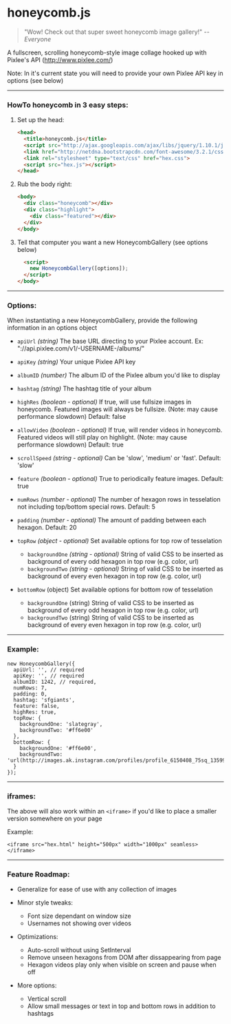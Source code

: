 honeycomb.js
============

>"Wow! Check out that super sweet honeycomb image gallery!" <cite>--Everyone</cite>

A fullscreen, scrolling honeycomb-style image collage hooked up with Pixlee's API (http://www.pixlee.com/)

Note: In it's current state you will need to provide your own Pixlee API key in options (see below)

---
### HowTo honeycomb in 3 easy steps:

1. Set up the head:

    ```html
    <head>
      <title>honeycomb.js</title>
      <script src="http://ajax.googleapis.com/ajax/libs/jquery/1.10.1/jquery.min.js"></script>
      <link href="http://netdna.bootstrapcdn.com/font-awesome/3.2.1/css/font-awesome.css" rel="stylesheet">
      <link rel="stylesheet" type="text/css" href="hex.css">
      <script src="hex.js"></script>
    </head>
    ```

2. Rub the body right:

    ```html
    <body>
      <div class="honeycomb"></div>
      <div class="highlight">
        <div class="featured"></div>
      </div>
    </body>
    ```

3. Tell that computer you want a new HoneycombGallery (see options below)

    ```html
      <script>
        new HoneycombGallery([options]);
      </script>
    </body>
    ```

---
### Options:

When instantiating a new HoneycombGallery, provide the following information in an options object

- `apiUrl` *(string)* The base URL directing to your Pixlee account. Ex: "://api.pixlee.com/v1/-USERNAME-/albums/"

- `apiKey` *(string)* Your unique Pixlee API key

- `albumID` *(number)* The album ID of the Pixlee album you'd like to display

- `hashtag` *(string)* The hashtag title of your album

- `highRes` *(boolean - optional)* If true, will use fullsize images in honeycomb. Featured images will always be fullsize. (Note: may cause performance slowdown) Default: false

- `allowVideo` *(boolean - optional)* If true, will render videos in honeycomb. Featured videos will still play on highlight. (Note: may cause performance slowdown) Default: true

- `scrollSpeed` *(string - optional)* Can be 'slow', 'medium' or 'fast'. Default: 'slow'

- `feature` *(boolean - optional)* True to periodically feature images. Default: true

- `numRows` *(number - optional)* The number of hexagon rows in tesselation not including top/bottom special rows. Default: 5

- `padding` *(number - optional)* The amount of padding between each hexagon. Default: 20

- `topRow` *(object - optional)* Set available options for top row of tesselation
  - `backgroundOne` *(string - optional)* String of valid CSS to be inserted as background of every odd hexagon in top row (e.g. color, url)
  - `backgroundTwo` *(string - optional)* String of valid CSS to be inserted as background of every even hexagon in top row (e.g. color, url)

- `bottomRow` (object) Set available options for bottom row of tesselation
  - `backgroundOne` (string) String of valid CSS to be inserted as background of every odd hexagon in top row (e.g. color, url)
  - `backgroundTwo` (string) String of valid CSS to be inserted as background of every even hexagon in top row (e.g. color, url)

---
### Example:

    new HoneycombGallery({
      apiUrl: '', // required
      apiKey: '', // required
      albumID: 1242, // required,
      numRows: 7,
      padding: 0,
      hashtag: 'sfgiants',
      feature: false,
      highRes: true,
      topRow: {
        backgroundOne: 'slategray',
        backgroundTwo: '#ff6e00'
      },
      bottomRow: {
        backgroundOne: '#ff6e00',
        backgroundTwo: 'url(http://images.ak.instagram.com/profiles/profile_6150408_75sq_1359997984.jpg)',
      }
    });

---
### iframes:

The above will also work within an `<iframe>` if you'd like to place a smaller version somewhere on your page

Example:

    <iframe src="hex.html" height="500px" width="1000px" seamless></iframe>

---
### Feature Roadmap:

- Generalize for ease of use with any collection of images

- Minor style tweaks:
  - Font size dependant on window size
  - Usernames not showing over videos

- Optimizations:
  - Auto-scroll without using SetInterval
  - Remove unseen hexagons from DOM after dissappearing from page
  - Hexagon videos play only when visible on screen and pause when off

- More options:
  - Vertical scroll
  - Allow small messages or text in top and bottom rows in addition to hashtags
